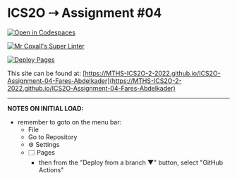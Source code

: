 # ICS2O ⇢ Assignment #04

[![Open in Codespaces](https://classroom.github.com/assets/launch-codespace-7f7980b617ed060a017424585567c406b6ee15c891e84e1186181d67ecf80aa0.svg)](https://classroom.github.com/open-in-codespaces?assignment_repo_id=11055042)

[![Mr Coxall's Super Linter](https://github.com/MTHS-ICS2O-2-2022/ICS2O-Assignment-04-Fares-Abdelkader/workflows/Mr%20Coxall's%20Super%20Linter/badge.svg)](https://github.com/MTHS-ICS2O-2-2022/ICS2O-Assignment-04-Fares-Abdelkader/actions)

[![Deploy Pages](https://github.com/MTHS-ICS2O-2-2022/ICS2O-Assignment-04-Fares-Abdelkader/workflows/Deploy%20Pages/badge.svg)](https://github.com/MTHS-ICS2O-2-2022/ICS2O-Assignment-04-Fares-Abdelkader/actions)

This site can be found at: [https://MTHS-ICS2O-2-2022.github.io/ICS2O-Assignment-04-Fares-Abdelkader](https://MTHS-ICS2O-2-2022.github.io/ICS2O-Assignment-04-Fares-Abdelkader)

---

**NOTES ON INITIAL LOAD:**
- remember to goto on the menu bar:
  - File
  - Go to Repository
  - ⚙ Settings
  - 🗔 Pages
    - then from the "Deploy from a branch ▼" button, select "GitHub Actions"
